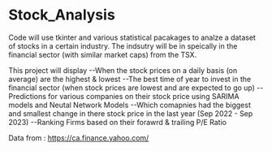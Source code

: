 ﻿# Stock_Analysis

Code will use tkinter and various statistical pacakages to analze a dataset of stocks in a certain industry. The
indsutry will be in speically in the financial sector (with similar market caps) from the TSX.

This project will display
    --When the stock prices on a daily basis (on average) are the highest & lowest
    --The best time of year to invest in the financial sector (when stock prices are lowest and are expected to go up)
    --Predictions for various companies on their stock price using SARIMA models and Neutal Network Models 
    --Which comapnies had the biggest and smallest change in there stock price in the last year (Sep 2022 - Sep 2023)
    --Ranking Firms based on their forawrd & trailing P/E Ratio

Data from : https://ca.finance.yahoo.com/
